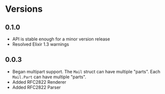 # Versions

## 0.1.0

* API is stable enough for a minor version release
* Resolved Elixir 1.3 warnings

## 0.0.3

* Began multipart support. The `Mail` struct can have multiple "parts".
  Each `Mail.Part` can have multiple "parts".
* Added RFC2822 Renderer
* Added RFC2822 Parser
